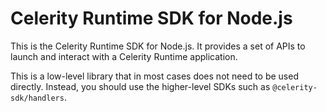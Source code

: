 # Celerity Runtime SDK for Node.js

This is the Celerity Runtime SDK for Node.js. It provides a set of APIs to launch
and interact with a Celerity Runtime application.

This is a low-level library that in most cases does not need to be used directly. Instead,
you should use the higher-level SDKs such as `@celerity-sdk/handlers`.
